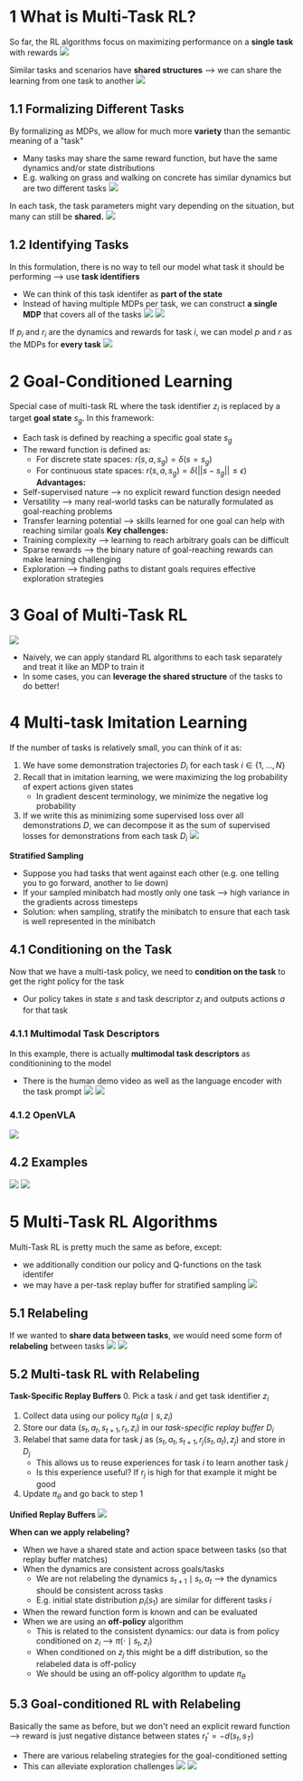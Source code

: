 
# 1 What is Multi-Task RL?
So far, the RL algorithms focus on maximizing performance on a **single task** with rewards
![](../../attachments/Pasted%20image%2020250527140753.png)

Similar tasks and scenarios have **shared structures** ⟶ we can share the learning from one task to another
![](../../attachments/Pasted%20image%2020250527140813.png)

## 1.1 Formalizing Different Tasks
By formalizing as MDPs, we allow for much more **variety** than the semantic meaning of a "task"
* Many tasks may share the same reward function, but have the same dynamics and/or state distributions
* E.g. walking on grass and walking on concrete has similar dynamics but are two different tasks
![](../../attachments/Pasted%20image%2020250527140844.png)

In each task, the task parameters might vary depending on the situation, but many can still be **shared.**
![](../../attachments/Pasted%20image%2020250527141126.png)

## 1.2 Identifying Tasks
In this formulation, there is no way to tell our model what task it should be performing ⟶ use **task identifiers**
* We can think of this task identifer as **part of the state**
* Instead of having multiple MDPs per task, we can construct **a single MDP** that covers all of the tasks
![](../../attachments/Pasted%20image%2020250527141229.png)
![](../../attachments/Pasted%20image%2020250527141240.png)

If $p_i$ and $r_i$ are the dynamics and rewards for task $i$, we can model $p$ and $r$ as the MDPs for **every task**
![](../../attachments/Pasted%20image%2020250527141544.png)

# 2 Goal-Conditioned Learning
Special case of multi-task RL where the task identifier $z_i$ is replaced by a target **goal state** $s_g$. In this framework:
* Each task is defined by reaching a specific goal state $s_g$
* The reward function is defined as:
	* For discrete state spaces: $r(s, a, s_g) = \delta(s = s_g)$
	* For continuous state spaces: $r(s, a, s_g) = \delta(||s - s_g|| \leq \epsilon)$
**Advantages:**
* Self-supervised nature ⟶ no explicit reward function design needed
* Versatility ⟶ many real-world tasks can be naturally formulated as goal-reaching problems
* Transfer learning potential ⟶ skills learned for one goal can help with reaching similar goals
**Key challenges:**
* Training complexity ⟶ learning to reach arbitrary goals can be difficult
* Sparse rewards ⟶ the binary nature of goal-reaching rewards can make learning challenging
* Exploration ⟶ finding paths to distant goals requires effective exploration strategies

# 3 Goal of Multi-Task RL
![](../../attachments/Pasted%20image%2020250527141631.png)
* Naively, we can apply standard RL algorithms to each task separately and treat it like an MDP to train it
* In some cases, you can **leverage the shared structure** of the tasks to do better!

# 4 Multi-task Imitation Learning
If the number of tasks is relatively small, you can think of it as:
1. We have some demonstration trajectories $D_i$ for each task $i \in \{1, \dots, N\}$
2. Recall that in imitation learning, we were maximizing the log probability of expert actions given states
	* In gradient descent terminology, we minimize the negative log probability
3. If we write this as minimizing some supervised loss over all demonstrations $D$, we can decompose it as the sum of supervised losses for demonstrations from each task $D_i$
![](../../attachments/Pasted%20image%2020250527142359.png)

**Stratified Sampling**
* Suppose you had tasks that went against each other (e.g. one telling you to go forward, another to lie down)
* If your sampled minibatch had mostly only one task ⟶ high variance in the gradients across timesteps
* Solution: when sampling, stratify the minibatch to ensure that each task is well represented in the minibatch

## 4.1 Conditioning on the Task
Now that we have a multi-task policy, we need to **condition on the task** to get the right policy for the task
* Our policy takes in state $s$ and task descriptor $z_i$ and outputs actions $a$ for that task

### 4.1.1 Multimodal Task Descriptors
In this example, there is actually **multimodal task descriptors** as conditionining to the model
* There is the human demo video as well as the language encoder with the task prompt
![](../../attachments/Pasted%20image%2020250527143558.png)
![](../../attachments/Pasted%20image%2020250527143604.png)

### 4.1.2 OpenVLA
![](../../attachments/Pasted%20image%2020250527143745.png)

## 4.2 Examples
![](../../attachments/Pasted%20image%2020250527143915.png)
![](../../attachments/Pasted%20image%2020250527143924.png)

# 5 Multi-Task RL Algorithms
Multi-Task RL is pretty much the same as before, except:
* we additionally condition our policy and Q-functions on the task identifer
* we may have a per-task replay buffer for stratified sampling
![](../../attachments/Pasted%20image%2020250527144519.png)

## 5.1 Relabeling
If we wanted to **share data between tasks**, we would need some form of **relabeling** between tasks
![](../../attachments/Pasted%20image%2020250527144557.png)
![](../../attachments/Pasted%20image%2020250527144430.png)
## 5.2 Multi-task RL with Relabeling
**Task-Specific Replay Buffers**
0. Pick a task $i$ and get task identifier $z_i$
1. Collect data using our policy $\pi_\theta(a \mid s, z_i)$
2. Store our data $(s_t, a_t, s_{t+1}, r_t, z_i)$ in our *task-specific replay buffer* $D_i$
3. Relabel that same data for task $j$ as $(s_t, a_t, s_{t+1}, r_j(s_t, a_t), z_j)$ and store in $D_j$
	* This allows us to reuse experiences for task $i$ to learn another task $j$
	* Is this experience useful? If $r_j$ is high for that example it might be good
4. Update $\pi_\theta$ and go back to step 1

**Unified Replay Buffers**
![](../../attachments/Pasted%20image%2020250527145309.png)

**When can we apply relabeling?**
* When we have a shared state and action space between tasks (so that replay buffer matches)
* When the dynamics are consistent across goals/tasks
	* We are not relabeling the dynamics $s_{t+1} \mid s_t, a_t$ ⟶ the dynamics should be consistent across tasks
	* E.g. initial state distribution $p_i (s_1)$ are similar for different tasks $i$
* When the reward function form is known and can be evaluated
* When we are using an **off-policy** algorithm
	* This is related to the consistent dynamics: our data is from policy conditioned on $z_i$ ⟶ $\pi(\cdot \mid s_t, z_i)$
	* When conditioned on $z_j$ this might be a diff distribution, so the relabeled data is off-policy
	* We should be using an off-policy algorithm to update $\pi_\theta$

## 5.3 Goal-conditioned RL with Relabeling
Basically the same as before, but we don't need an explicit reward function ⟶ reward is just negative distance between states $r_t' = -d(s_t, s_T)$
* There are various relabeling strategies for the goal-conditioned setting
* This can alleviate exploration challenges
![](../../attachments/Pasted%20image%2020250527144752.png)
![](../../attachments/Pasted%20image%2020250527144819.png)
